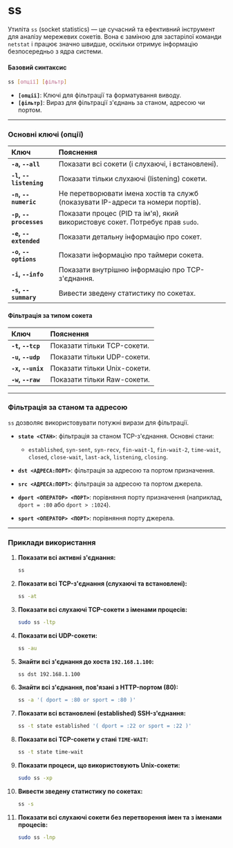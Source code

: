# ss

Утиліта `ss` (socket statistics) — це сучасний та ефективний інструмент для аналізу мережевих сокетів. Вона є заміною для застарілої команди `netstat` і працює значно швидше, оскільки отримує інформацію безпосередньо з ядра системи.

#### **Базовий синтаксис**

```bash
ss [опції] [фільтр]
```

*   **`[опції]`**: Ключі для фільтрації та форматування виводу.
*   **`[фільтр]`**: Вираз для фільтрації з'єднань за станом, адресою чи портом.

---

### **Основні ключі (опції)**

| Ключ | Пояснення |
| :--- | :--- |
| **`-a`, `--all`** | Показати всі сокети (і слухаючі, і встановлені). |
| **`-l`, `--listening`** | Показати тільки слухаючі (listening) сокети. |
| **`-n`, `--numeric`** | Не перетворювати імена хостів та служб (показувати IP-адреси та номери портів). |
| **`-p`, `--processes`** | Показати процес (PID та ім'я), який використовує сокет. Потребує прав `sudo`. |
| **`-e`, `--extended`** | Показати детальну інформацію про сокет. |
| **`-o`, `--options`** | Показати інформацію про таймери сокета. |
| **`-i`, `--info`** | Показати внутрішню інформацію про TCP-з'єднання. |
| **`-s`, `--summary`** | Вивести зведену статистику по сокетах. |

#### **Фільтрація за типом сокета**

| Ключ | Пояснення |
| :--- | :--- |
| **`-t`, `--tcp`** | Показати тільки TCP-сокети. |
| **`-u`, `--udp`** | Показати тільки UDP-сокети. |
| **`-x`, `--unix`** | Показати тільки Unix-сокети. |
| **`-w`, `--raw`** | Показати тільки Raw-сокети. |

--- 

### **Фільтрація за станом та адресою**

`ss` дозволяє використовувати потужні вирази для фільтрації.

*   **`state <СТАН>`**: фільтрація за станом TCP-з'єднання. Основні стани:
    *   `established`, `syn-sent`, `syn-recv`, `fin-wait-1`, `fin-wait-2`, `time-wait`, `closed`, `close-wait`, `last-ack`, `listening`, `closing`.

*   **`dst <АДРЕСА:ПОРТ>`**: фільтрація за адресою та портом призначення.
*   **`src <АДРЕСА:ПОРТ>`**: фільтрація за адресою та портом джерела.

*   **`dport <ОПЕРАТОР> <ПОРТ>`**: порівняння порту призначення (наприклад, `dport = :80` або `dport > :1024`).
*   **`sport <ОПЕРАТОР> <ПОРТ>`**: порівняння порту джерела.

--- 

### **Приклади використання**

1.  **Показати всі активні з'єднання:**
    ```bash
    ss
    ```

2.  **Показати всі TCP-з'єднання (слухаючі та встановлені):**
    ```bash
    ss -at
    ```

3.  **Показати всі слухаючі TCP-сокети з іменами процесів:**
    ```bash
    sudo ss -ltp
    ```

4.  **Показати всі UDP-сокети:**
    ```bash
    ss -au
    ```

5.  **Знайти всі з'єднання до хоста `192.168.1.100`:**
    ```bash
    ss dst 192.168.1.100
    ```

6.  **Знайти всі з'єднання, пов'язані з HTTP-портом (80):**
    ```bash
    ss -a '( dport = :80 or sport = :80 )'
    ```

7.  **Показати всі встановлені (established) SSH-з'єднання:**
    ```bash
    ss -t state established '( dport = :22 or sport = :22 )'
    ```

8.  **Показати всі TCP-сокети у стані `TIME-WAIT`:**
    ```bash
    ss -t state time-wait
    ```

9.  **Показати процеси, що використовують Unix-сокети:**
    ```bash
    sudo ss -xp
    ```

10. **Вивести зведену статистику по сокетах:**
    ```bash
    ss -s
    ```

11. **Показати всі слухаючі сокети без перетворення імен та з іменами процесів:**
    ```bash
    sudo ss -lnp
    ```
